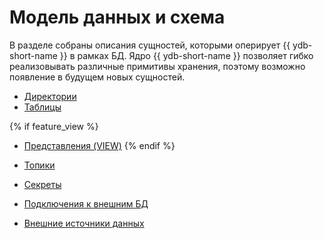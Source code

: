 # Модель данных и схема

В разделе собраны описания сущностей, которыми оперирует {{ ydb-short-name }} в рамках БД. Ядро {{ ydb-short-name }} позволяет гибко реализовывать различные примитивы хранения, поэтому возможно появление в будущем новых сущностей.

* [Директории](../dir.md)
* [Таблицы](../table.md)

{% if feature_view %}
* [Представления (VIEW)](../view.md)
{% endif %}

* [Топики](../../topic.md)
* [Секреты](../secrets.md)
* [Подключения к внешним БД](../external_data_source.md)
* [Внешние источники данных](../external_table.md)
